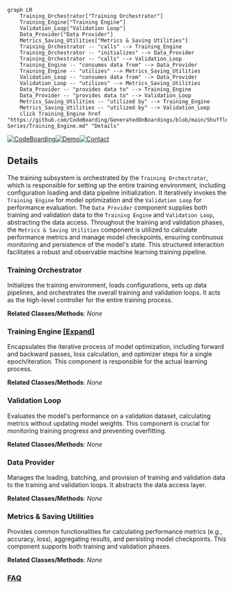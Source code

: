 ```mermaid
graph LR
    Training_Orchestrator["Training Orchestrator"]
    Training_Engine["Training Engine"]
    Validation_Loop["Validation Loop"]
    Data_Provider["Data Provider"]
    Metrics_Saving_Utilities["Metrics & Saving Utilities"]
    Training_Orchestrator -- "calls" --> Training_Engine
    Training_Orchestrator -- "initializes" --> Data_Provider
    Training_Orchestrator -- "calls" --> Validation_Loop
    Training_Engine -- "consumes data from" --> Data_Provider
    Training_Engine -- "utilizes" --> Metrics_Saving_Utilities
    Validation_Loop -- "consumes data from" --> Data_Provider
    Validation_Loop -- "utilizes" --> Metrics_Saving_Utilities
    Data_Provider -- "provides data to" --> Training_Engine
    Data_Provider -- "provides data to" --> Validation_Loop
    Metrics_Saving_Utilities -- "utilized by" --> Training_Engine
    Metrics_Saving_Utilities -- "utilized by" --> Validation_Loop
    click Training_Engine href "https://github.com/CodeBoarding/GeneratedOnBoardings/blob/main/ShuffleNet-Series/Training_Engine.md" "Details"
```

[![CodeBoarding](https://img.shields.io/badge/Generated%20by-CodeBoarding-9cf?style=flat-square)](https://github.com/CodeBoarding/GeneratedOnBoardings)[![Demo](https://img.shields.io/badge/Try%20our-Demo-blue?style=flat-square)](https://www.codeboarding.org/demo)[![Contact](https://img.shields.io/badge/Contact%20us%20-%20contact@codeboarding.org-lightgrey?style=flat-square)](mailto:contact@codeboarding.org)

## Details

The training subsystem is orchestrated by the `Training Orchestrator`, which is responsible for setting up the entire training environment, including configuration loading and data pipeline initialization. It iteratively invokes the `Training Engine` for model optimization and the `Validation Loop` for performance evaluation. The `Data Provider` component supplies both training and validation data to the `Training Engine` and `Validation Loop`, abstracting the data access. Throughout the training and validation phases, the `Metrics & Saving Utilities` component is utilized to calculate performance metrics and manage model checkpoints, ensuring continuous monitoring and persistence of the model's state. This structured interaction facilitates a robust and observable machine learning training pipeline.

### Training Orchestrator
Initializes the training environment, loads configurations, sets up data pipelines, and orchestrates the overall training and validation loops. It acts as the high-level controller for the entire training process.


**Related Classes/Methods**: _None_

### Training Engine [[Expand]](./Training_Engine.md)
Encapsulates the iterative process of model optimization, including forward and backward passes, loss calculation, and optimizer steps for a single epoch/iteration. This component is responsible for the actual learning process.


**Related Classes/Methods**: _None_

### Validation Loop
Evaluates the model's performance on a validation dataset, calculating metrics without updating model weights. This component is crucial for monitoring training progress and preventing overfitting.


**Related Classes/Methods**: _None_

### Data Provider
Manages the loading, batching, and provision of training and validation data to the training and validation loops. It abstracts the data access layer.


**Related Classes/Methods**: _None_

### Metrics & Saving Utilities
Provides common functionalities for calculating performance metrics (e.g., accuracy, loss), aggregating results, and persisting model checkpoints. This component supports both training and validation phases.


**Related Classes/Methods**: _None_



### [FAQ](https://github.com/CodeBoarding/GeneratedOnBoardings/tree/main?tab=readme-ov-file#faq)